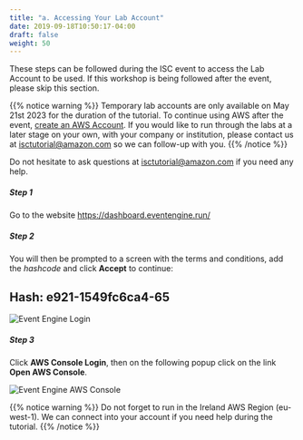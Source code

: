 ```yaml
---
title: "a. Accessing Your Lab Account"
date: 2019-09-18T10:50:17-04:00
draft: false
weight: 50
---
```


These steps can be followed during the ISC event to access the Lab Account to be used. If this workshop is being followed after the event, please skip this section.

{{% notice warning %}}
Temporary lab accounts are only available on May 21st 2023 for the duration of the tutorial. To continue using AWS after the event, [create an AWS Account](<https://aws.amazon.com/premiumsupport/knowledge-center/create-and-activate-aws-account/>). If you would like to run through the labs at a later stage on your own, with your company or institution, please contact us at isctutorial@amazon.com so we can follow-up with you.
{{% /notice %}}

Do not hesitate to ask questions at isctutorial@amazon.com if you need any help.

##### Step 1

Go to the website https://dashboard.eventengine.run/

##### Step 2

You will then be prompted to a screen with the terms and conditions, add the *hashcode* and click **Accept** to continue:

## Hash: e921-1549fc6ca4-65

![Event Engine Login](</images/isc23/event-engine-login.png>)

##### Step 3

Click **AWS Console Login**, then on the following popup click on the link **Open AWS Console**.

![Event Engine AWS Console](</images/isc23/event-engine-aws-console.png>)

{{% notice warning %}}
Do not forget to run in the Ireland AWS Region (eu-west-1). We can connect into your account if you need help during the tutorial.
{{% /notice %}}
